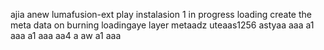ajia anew lumafusion-ext
play
instalasion 1
in progress
loading
create the meta
data on burning
loadingaye
layer
metaadz
uteaas1256
astyaa
aaa
a1
aaa
a1
aaa
aa4
a
aw
a1
aaa
